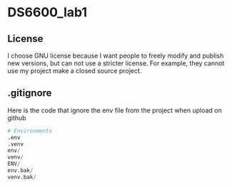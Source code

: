 # DS6600_lab1

## License
I choose GNU license because I want people to freely modify and publish new versions, but can not use a stricter license. For example, they cannot use my project make a closed source project.

## .gitignore
Here is the code that ignore the env file from the project when upload on github
```python
# Environments
.env
.venv
env/
venv/
ENV/
env.bak/
venv.bak/
```
